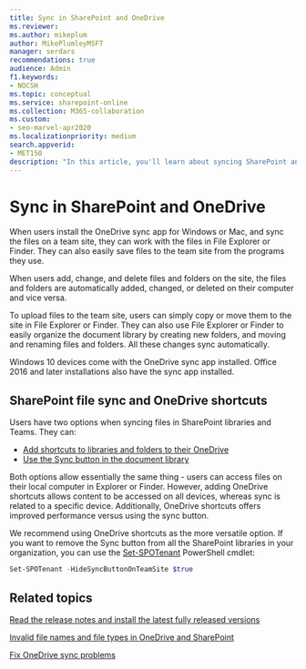 ```yaml
---
title: Sync in SharePoint and OneDrive
ms.reviewer: 
ms.author: mikeplum
author: MikePlumleyMSFT
manager: serdars
recommendations: true
audience: Admin
f1.keywords:
- NOCSH
ms.topic: conceptual
ms.service: sharepoint-online
ms.collection: M365-collaboration
ms.custom:
- seo-marvel-apr2020
ms.localizationpriority: medium
search.appverid:
- MET150
description: "In this article, you'll learn about syncing SharePoint and OneDrive files using the OneDrive sync app for Windows and Mac."
---
```


# Sync in SharePoint and OneDrive

When users install the OneDrive sync app for Windows or Mac, and sync the files on a team site, they can work with the files in File Explorer or Finder. They can also easily save files to the team site from the programs they use.

When users add, change, and delete files and folders on the site, the files and folders are automatically added, changed, or deleted on their computer and vice versa.

To upload files to the team site, users can simply copy or move them to the site in File Explorer or Finder. They can also use File Explorer or Finder to easily organize the document library by creating new folders, and moving and renaming files and folders. All these changes sync automatically.

Windows 10 devices come with the OneDrive sync app installed. Office 2016 and later installations also have the sync app installed.

## SharePoint file sync and OneDrive shortcuts

Users have two options when syncing files in SharePoint libraries and Teams. They can:

- [Add shortcuts to libraries and folders to their OneDrive](https://support.microsoft.com/office/d66b1347-99b7-4470-9360-ffc048d35a33)
- [Use the Sync button in the document library](https://support.microsoft.com/office/6de9ede8-5b6e-4503-80b2-6190f3354a88)

Both options allow essentially the same thing - users can access files on their local computer in Explorer or Finder. However, adding OneDrive shortcuts allows content to be accessed on all devices, whereas sync is related to a specific device. Additionally, OneDrive shortcuts offers improved performance versus using the sync button.

We recommend using OneDrive shortcuts as the more versatile option. If you want to remove the Sync button from all the SharePoint libraries in your organization, you can use the [Set-SPOTenant](/powershell/module/sharepoint-online/set-spotenant) PowerShell cmdlet:

```PowerShell
Set-SPOTenant -HideSyncButtonOnTeamSite $true
```

## Related topics

[Read the release notes and install the latest fully released versions](https://support.office.com/article/845dcf18-f921-435e-bf28-4e24b95e5fc0)

[Invalid file names and file types in OneDrive and SharePoint](https://support.office.com/article/64883a5d-228e-48f5-b3d2-eb39e07630fa)

[Fix OneDrive sync problems](https://support.office.com/article/fix-onedrive-sync-problems-0899b115-05f7-45ec-95b2-e4cc8c4670b2)
